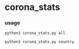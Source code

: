# corona_stats
### usage
```
python3 corona_stats.py all
```

```
python3 corona_stats.py country
```
